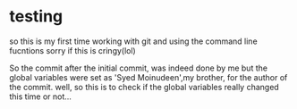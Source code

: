 # testing
so this is my first time working with git and using the command line fucntions
sorry if this is cringy(lol)

So the commit after the initial commit, was indeed done by me but the global variables were set as 'Syed Moinudeen',my brother, for the author of the commit.
well, so this is to check if the global variables really changed this time or not...
